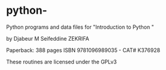 # python-
Python programs and data files for
"Introduction to Python "

by Djabeur M Seifeddine ZEKRIFA


Paperback: 388 pages
ISBN 9781096989035 - CAT# K376928

These routines are licensed under the GPLv3
